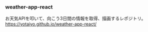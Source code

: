 ### weather-app-react
お天気APIを叩いて、向こう3日間の情報を取得、描画するレポジトリ。
https://yotaiyo.github.io/weather-app-react/